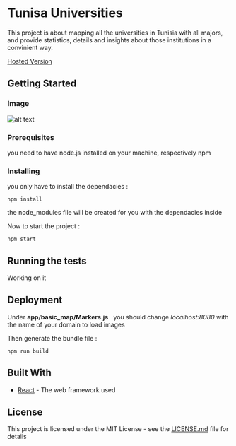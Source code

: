 # Tunisa Universities

This project is about mapping all the universities in Tunisia with all majors, and provide statistics, details and insights about those institutions in a convinient way.

[Hosted Version](university.nadhra.tn)

## Getting Started


### Image
![alt text](https://github.com/hunter-x/universities-map/blob/master/universities.PNG)


### Prerequisites

you need to have node.js installed on your machine, respectively npm 


### Installing

you only have to install the dependacies :

```
npm install
```

the node_modules file will be created for you  with the dependacies inside

Now to start the project  :

```
npm start
```
## Running the tests

Working on it

## Deployment

Under **app/basic_map/Markers.js** &nbsp; you should change *localhost:8080* with the name of your domain to load images 

Then generate the bundle file  :

```
npm run build
```
## Built With

* [React](https://facebook.github.io/react/) - The web framework used


## License

This project is licensed under the MIT License - see the [LICENSE.md](LICENSE.md) file for details

